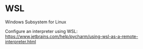 # WSL

Windows Subsystem for Linux

Configure an interpreter using WSL: <https://www.jetbrains.com/help/pycharm/using-wsl-as-a-remote-interpreter.html>
